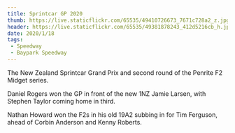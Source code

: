 ```yaml
---
title: Sprintcar GP 2020
thumb: https://live.staticflickr.com/65535/49410726673_7671c728a2_z.jpg
header: https://live.staticflickr.com/65535/49381878243_412d5216cb_h.jpg
date: 2020/1/18
tags:
 - Speedway
 - Baypark Speedway
---
```


The New Zealand Sprintcar Grand Prix and second round of the Penrite F2 Midget series.

Daniel Rogers won the GP in front of the new 1NZ Jamie Larsen, with Stephen Taylor coming home in third.

Nathan Howard won the F2s in his old 19A2 subbing in for Tim Ferguson, ahead of Corbin Anderson and Kenny Roberts.

<div class="flickr-album" data-album-id="72157712743227001"></div>
